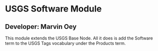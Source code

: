 # USGS Software Module
## Developer: Marvin Oey

This module extends the USGS Base Node.  All it does is add the Software term to the USGS Tags vocabulary under the
Products term.